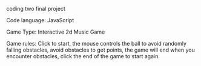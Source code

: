 coding two final project


Code language: JavaScript


Game Type: Interactive 2d Music Game


 
 
Game rules: 
Click to start, the mouse controls the ball to avoid randomly falling obstacles, avoid obstacles to get points, the game will end when you encounter obstacles, click the end of the game to start again.
